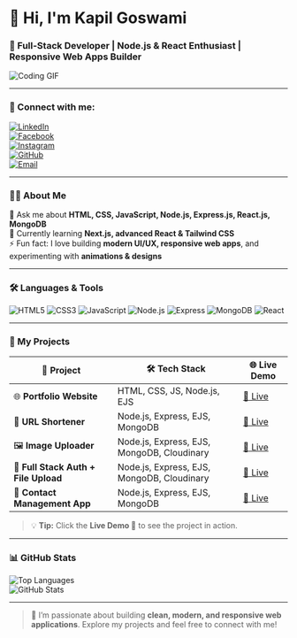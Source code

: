 # 👋 Hi, I'm Kapil Goswami

### 🚀 Full-Stack Developer | Node.js & React Enthusiast | Responsive Web Apps Builder

![Coding GIF](https://i.pinimg.com/originals/54/e3/7d/54e37d8074ebcde1d96c77d7b2a7f310.gif)

---

### 🔗 Connect with me:
[![LinkedIn](https://img.shields.io/badge/LinkedIn-0077B5?style=for-the-badge&logo=linkedin&logoColor=white)](http://linkedin.com/in/kapil-goswami-5b0826302)  
[![Facebook](https://img.shields.io/badge/Facebook-1877F2?style=for-the-badge&logo=facebook&logoColor=white)](https://fb.com/kapilgoswami)  
[![Instagram](https://img.shields.io/badge/Instagram-E4405F?style=for-the-badge&logo=instagram&logoColor=white)](https://instagram.com/kapilgoswami2636)  
[![GitHub](https://img.shields.io/badge/GitHub-181717?style=for-the-badge&logo=github&logoColor=white)](https://github.com/kapil-goswami2636)  
[![Email](https://img.shields.io/badge/Email-D14836?style=for-the-badge&logo=gmail&logoColor=white)](mailto:Kapilgoswami9411@gmail.com)

---

### 👨‍💻 About Me
💬 Ask me about **HTML, CSS, JavaScript, Node.js, Express.js, React.js, MongoDB**  
🌱 Currently learning **Next.js, advanced React & Tailwind CSS**  
⚡ Fun fact: I love building **modern UI/UX, responsive web apps**, and experimenting with **animations & designs**

---

### 🛠 Languages & Tools
![HTML5](https://cdn.jsdelivr.net/gh/devicons/devicon/icons/html5/html5-original.svg) 
![CSS3](https://cdn.jsdelivr.net/gh/devicons/devicon/icons/css3/css3-original.svg) 
![JavaScript](https://cdn.jsdelivr.net/gh/devicons/devicon/icons/javascript/javascript-original.svg) 
![Node.js](https://cdn.jsdelivr.net/gh/devicons/devicon/icons/nodejs/nodejs-original.svg) 
![Express](https://cdn.jsdelivr.net/gh/devicons/devicon/icons/express/express-original.svg) 
![MongoDB](https://cdn.jsdelivr.net/gh/devicons/devicon/icons/mongodb/mongodb-original.svg) 
![React](https://cdn.jsdelivr.net/gh/devicons/devicon/icons/react/react-original.svg)

---

### 💼 My Projects
| 🚀 Project | 🛠 Tech Stack | 🌐 Live Demo |
|------------|---------------|-------------|
| 🌐 **Portfolio Website** | HTML, CSS, JS, Node.js, EJS | [🔗 Live](https://portfolio-rouge-seven-27.vercel.app/) |
| 🔗 **URL Shortener** | Node.js, Express, EJS, MongoDB | [🔗 Live](https://url-shortner-project-y37k.onrender.com) |
| 🖼 **Image Uploader** | Node.js, Express, EJS, MongoDB, Cloudinary | [🔗 Live](https://image-uploader-iaay.onrender.com) |
| 🔐 **Full Stack Auth + File Upload** | Node.js, Express, EJS, MongoDB, Cloudinary | [🔗 Live](https://full-stack-auth-file-upload.onrender.com) |
| 📇 **Contact Management App** | Node.js, Express, EJS, MongoDB | [🔗 Live](https://contact-management-app-8wr9.onrender.com) |

> 💡 **Tip:** Click the **Live Demo 🔗** to see the project in action.

---

### 📊 GitHub Stats
![Top Languages](https://github-readme-stats.vercel.app/api/top-langs/?username=kapil-goswami2636&layout=compact&theme=radical)  
![GitHub Stats](https://github-readme-stats.vercel.app/api?username=kapil-goswami2636&show_icons=true&theme=radical)

---

> 🚀 I’m passionate about building **clean, modern, and responsive web applications**. Explore my projects and feel free to connect with me!
